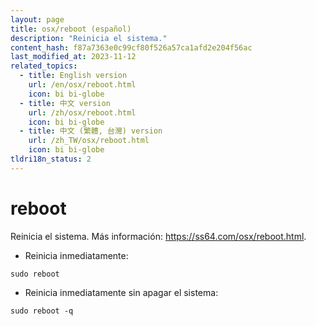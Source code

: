```yaml
---
layout: page
title: osx/reboot (español)
description: "Reinicia el sistema."
content_hash: f87a7363e0c99cf80f526a57ca1afd2e204f56ac
last_modified_at: 2023-11-12
related_topics:
  - title: English version
    url: /en/osx/reboot.html
    icon: bi bi-globe
  - title: 中文 version
    url: /zh/osx/reboot.html
    icon: bi bi-globe
  - title: 中文 (繁體, 台灣) version
    url: /zh_TW/osx/reboot.html
    icon: bi bi-globe
tldri18n_status: 2
---
```

# reboot

Reinicia el sistema.
Más información: <https://ss64.com/osx/reboot.html>.

- Reinicia inmediatamente:

`sudo reboot`

- Reinicia inmediatamente sin apagar el sistema:

`sudo reboot -q`
